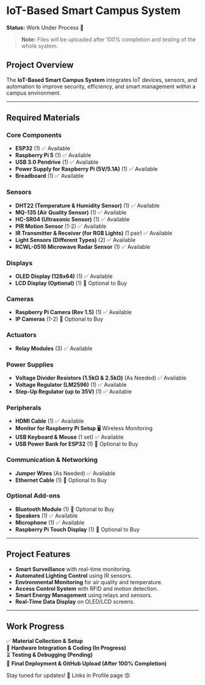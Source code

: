 # IoT-Based Smart Campus System

**Status:** Work Under Process 🚧

> **Note:** Files will be uploaded after 100% completion and testing of the whole system.

## Project Overview
The **IoT-Based Smart Campus System** integrates IoT devices, sensors, and automation to improve security, efficiency, and smart management within a campus environment.

---
## Required Materials

### Core Components
- **ESP32** (1) ✅ Available  
- **Raspberry Pi 5** (1) ✅ Available  
- **USB 3.0 Pendrive** (1) ✅ Available  
- **Power Supply for Raspberry Pi (5V/5.1A)** (1) ✅ Available  
- **Breadboard** (1) ✅ Available  

### Sensors
- **DHT22 (Temperature & Humidity Sensor)** (1) ✅ Available  
- **MQ-135 (Air Quality Sensor)** (1) ✅ Available  
- **HC-SR04 (Ultrasonic Sensor)** (1) ✅ Available  
- **PIR Motion Sensor** (1-2) ✅ Available   
- **IR Transmitter & Receiver (for RGB Lights)** (1 pair) ✅ Available  
- **Light Sensors (Different Types)** (2) ✅ Available  
- **RCWL-0516 Microwave Radar Sensor** (1) ✅ Available  

### Displays
- **OLED Display (128x64)** (1) ✅ Available  
- **LCD Display (Optional)** (1) 🔹 Optional to Buy  

### Cameras
- **Raspberry Pi Camera (Rev 1.5)** (1) ✅ Available  
- **IP Cameras** (1-2) 🔹 Optional to Buy  

### Actuators
- **Relay Modules** (3) ✅ Available  

### Power Supplies
- **Voltage Divider Resistors (1.5kΩ & 2.5kΩ)** (As Needed) ✅ Available  
- **Voltage Regulator (LM2596)** (1) ✅ Available  
- **Step-Up Regulator (up to 35V)** (1) ✅ Available  

### Peripherals
- **HDMI Cable** (1) ✅ Available  
- **Monitor for Raspberry Pi Setup** 🖥️ Wireless Monitoring  
- **USB Keyboard & Mouse** (1 set) ✅ Available  
- **USB Power Bank for ESP32** (1) 🔹 Optional to Buy  

### Communication & Networking
- **Jumper Wires** (As Needed) ✅ Available  
- **Ethernet Cable** (1) 🔹 Optional to Buy  

### Optional Add-ons
- **Bluetooth Module** (1) 🔹 Optional to Buy  
- **Speakers** (1) ✅ Available  
- **Microphone** (1) ✅ Available  
- **Raspberry Pi Touch Display** (1) 🔹 Optional to Buy  
---
## Project Features
- **Smart Surveillance** with real-time monitoring.
- **Automated Lighting Control** using IR sensors.
- **Environmental Monitoring** for air quality and temperature.
- **Access Control System** with RFID and motion detection.
- **Smart Energy Management** using relays and sensors.
- **Real-Time Data Display** on OLED/LCD screens.
---
## Work Progress
✅ **Material Collection & Setup**  
🔄 **Hardware Integration & Coding (In Progress)**  
⏳ **Testing & Debugging (Pending)**  
📁 **Final Deployment & GitHub Upload (After 100% Completion)**  

Stay tuned for updates! 🚀
Links in Profile page 😍